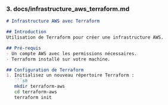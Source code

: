 
### 3. docs/infrastructure_aws_terraform.md

```markdown
# Infrastructure AWS avec Terraform

## Introduction
Utilisation de Terraform pour créer une infrastructure AWS.

## Pré-requis
- Un compte AWS avec les permissions nécessaires.
- Terraform installé sur votre machine.

## Configuration de Terraform
1. Initialisez un nouveau répertoire Terraform :
   ```sh
   mkdir terraform-aws
   cd terraform-aws
   terraform init
